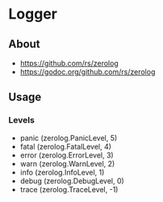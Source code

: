 # Logger

## About

* https://github.com/rs/zerolog
* https://godoc.org/github.com/rs/zerolog

## Usage

### Levels
* panic (zerolog.PanicLevel, 5)
* fatal (zerolog.FatalLevel, 4)
* error (zerolog.ErrorLevel, 3)
* warn (zerolog.WarnLevel, 2)
* info (zerolog.InfoLevel, 1)
* debug (zerolog.DebugLevel, 0)
* trace (zerolog.TraceLevel, -1)
